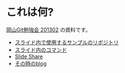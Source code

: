 # これは何?

[岡山Git勉強会 201302](http://local.aguuu.com/events/11120) の資料です。

* [スライド内で使用するサンプルのリポジトリ](https://github.com/eiel/git-object-sample)
* [スライド内のコマンド](https://github.com/eiel/okagit-object/blob/master/commands.md)
* [Slide Share](http://www.slideshare.net/TomohikoHimura/git-16716062)
* [その時のblog](http://blog.eiel.info/blog/2013/02/23/okagit-20130223/)
